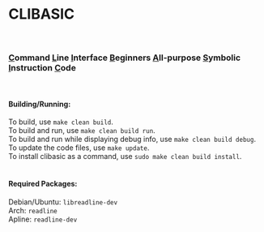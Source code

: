 # CLIBASIC
<!----> <br>
### <ins>C</ins>ommand <ins>L</ins>ine <ins>I</ins>nterface <ins>B</ins>eginners <ins>A</ins>ll-purpose <ins>S</ins>ymbolic <ins>I</ins>nstruction <ins>C</ins>ode <br>
<!----> <br>
#### Building/Running:
To build, use `make clean build`. <br>
To build and run, use `make clean build run`. <br>
To build and run while displaying debug info, use `make clean build debug`. <br>
To update the code files, use `make update`. <br>
To install clibasic as a command, use `sudo make clean build install`. <br>
<br>
#### Required Packages: <br>
Debian/Ubuntu: `libreadline-dev` <br>
Arch: `readline` <br>
Apline: `readline-dev` <br>
<br>
